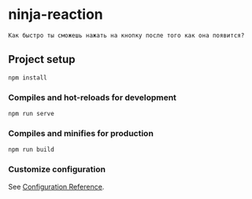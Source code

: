 # ninja-reaction
```
Как быстро ты сможешь нажать на кнопку после того как она появится?
```

## Project setup
```
npm install
```

### Compiles and hot-reloads for development
```
npm run serve
```

### Compiles and minifies for production
```
npm run build
```

### Customize configuration
See [Configuration Reference](https://cli.vuejs.org/config/).

